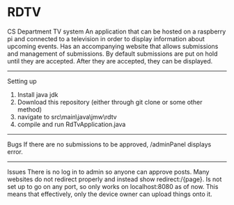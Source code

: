 # RDTV
CS Department TV system
An application that can be hosted on a raspberry pi and connected to a television in order to display information about upcoming events.
Has an accompanying website that allows submissions and management of submissions.
By default submissions are put on hold until they are accepted.
After they are accepted, they can be displayed.

---
Setting up
1. Install java jdk
2. Download this repository (either through git clone or some other method)
3. navigate to src\main\java\jmw\rdtv
4. compile and run RdTvApplication.java
---
Bugs 
If there are no submissions to be approved, /adminPanel displays error.

---
Issues
There is no log in to admin so anyone can approve posts.
Many websites do not redirect properly and instead show redirect:/{page}.
Is not set up to go on any port, so only works on localhost:8080 as of now. This means that effectively, only the device owner can upload things onto it.

